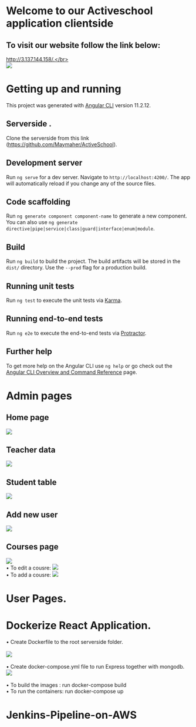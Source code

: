 # Welcome to our Activeschool application clientside 
## To visit our website follow the link below:
http://3.137.144.158/.</br> 
</br>
![](img/loginPage.png) 
</br>
# Getting up and running

This project was generated with [Angular CLI](https://github.com/angular/angular-cli) version 11.2.12.

## Serverside .
Clone the serverside from this link (https://github.com/Maymaher/ActiveSchool). </br>

## Development server

Run `ng serve` for a dev server. Navigate to `http://localhost:4200/`. The app will automatically reload if you change any of the source files.

## Code scaffolding

Run `ng generate component component-name` to generate a new component. You can also use `ng generate directive|pipe|service|class|guard|interface|enum|module`.

## Build

Run `ng build` to build the project. The build artifacts will be stored in the `dist/` directory. Use the `--prod` flag for a production build.

## Running unit tests

Run `ng test` to execute the unit tests via [Karma](https://karma-runner.github.io).

## Running end-to-end tests

Run `ng e2e` to execute the end-to-end tests via [Protractor](http://www.protractortest.org/).

## Further help

To get more help on the Angular CLI use `ng help` or go check out the [Angular CLI Overview and Command Reference](https://angular.io/cli) page.

# Admin pages 

## Home page
![](img/adminhome.jpeg) 
## Teacher data 
![](img/teacherdata.jpeg)
## Student table
![](img/studentstable.jpeg)
## Add new user 
![](img/adduser.jpeg) </br> 
 ## Courses page 
![](img/courses.jpeg) </br> 
  • To edit a cousre:
![](img/editcourse.jpeg) </br> 
  • To add a cousre:
![](img/addcourse.jpeg) </br> 
  

# User Pages.
# Dockerize React Application.
 • Create Dockerfile to the root serverside folder.</br> 
  </br> 
  ![](img/Dockerfile.png) </br> 
  </br> 
  • Create docker-compose.yml file to run Express together with mongodb. <br/>
  ![](img/Dockercompose.png) </br> 
  </br> 
  • To build the images : run docker-compose build </br> 
  • To run the containers: run docker-compose up </br> 
# Jenkins-Pipeline-on-AWS

